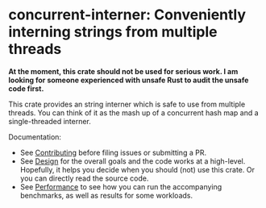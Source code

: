 # concurrent-interner: Conveniently interning strings from multiple threads

**At the moment, this crate should not be used for serious work.
I am looking for someone experienced with unsafe Rust to
audit the unsafe code first.**

This crate provides an string interner
which is safe to use from multiple threads.
You can think of it as the mash up
of a concurrent hash map
and a single-threaded interner.

Documentation:
- See [Contributing](./docs/Contributing.md)
  before filing issues or submitting a PR.
- See [Design](./docs/Design.md) for the overall
  goals and the code works at a high-level.
  Hopefully, it helps you decide
  when you should (not) use this crate.
  Or you can directly read the source code.
- See [Performance](./docs/Performance.md) to see
  how you can run the accompanying benchmarks,
  as well as results for some workloads.
